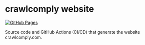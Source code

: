 crawlcomply website
===================
[![GitHub Pages](https://github.com/crawlcomply/crawlcomply-www/actions/workflows/main.yml/badge.svg)](https://github.com/crawlcomply/crawlcomply-www/actions/workflows/main.yml)

Source code and GitHub Actions (CI/CD) that generate the website crawlcomply.com.

